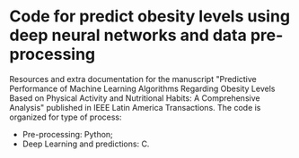 # Code for predict obesity levels using deep neural networks and data pre-processing

Resources and extra documentation for the manuscript "Predictive Performance of Machine Learning Algorithms Regarding Obesity Levels Based on Physical Activity and Nutritional Habits: A Comprehensive Analysis" published in IEEE Latin America Transactions. 
The code is organized for type of process: 
* Pre-processing: Python;
* Deep Learning and predictions: C.

  
